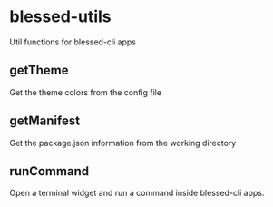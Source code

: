 # blessed-utils
Util functions for blessed-cli apps

## getTheme
Get the theme colors from the config file

## getManifest
Get the package.json information from the working directory

## runCommand
Open a terminal widget and run a command inside blessed-cli apps.
